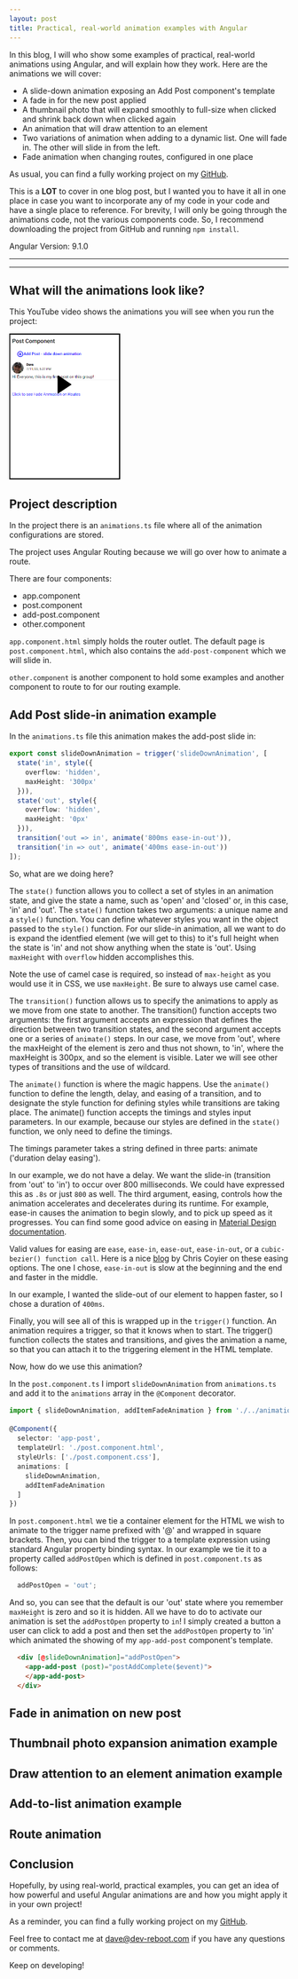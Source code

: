 ```yaml
---
layout: post
title: Practical, real-world animation examples with Angular
---
```


In this blog, I will who show some examples of practical, real-world animations using Angular, and will explain how they work.   Here are the animations we will cover: 
- A slide-down animation exposing an Add Post component's template
- A fade in for the new post applied
- A thumbnail photo that will expand smoothly to full-size when clicked and shrink back down when clicked again
- An animation that will draw attention to an element
- Two variations of animation when adding to a dynamic list.  One will fade in.  The other will slide in from the left. 
- Fade animation when changing routes, configured in one place

As usual, you can find a fully working project on my [GitHub](https://github.com/DaveStaudenmaier/animations).

This is a **LOT** to cover in one blog post, but I wanted you to have it all in one place in case you want to incorporate any of my code in your code and have a single place to reference.  For brevity, I will only be going through the animations code, not the various components code.   So, I recommend downloading the project from GitHub and running `npm install`.

Angular Version: 9.1.0

----
****

## What will the animations look like?

This YouTube video shows the animations you will see when you run the project:

<a href="https://youtu.be/j_7ug2WHK4w"><img src="/images/blog/animations/animations.png" width="200px" target="_blank"></a>

## Project description

In the project there is an `animations.ts` file where all of the animation configurations are stored.  

The project uses Angular Routing because we will go over how to animate a route. 

There are four components:
- app.component
- post.component
- add-post.component
- other.component

`app.component.html` simply holds the router outlet.  The default page is `post.component.html`, which also contains the `add-post-component` which we will slide in.  

`other.component` is another component to hold some examples and another component to route to for our routing example.

## Add Post slide-in animation example

In the `animations.ts` file this animation makes the add-post slide in:

```typescript
export const slideDownAnimation = trigger('slideDownAnimation', [
  state('in', style({
    overflow: 'hidden',
    maxHeight: '300px'
  })),
  state('out', style({
    overflow: 'hidden',
    maxHeight: '0px'
  })),
  transition('out => in', animate('800ms ease-in-out')),
  transition('in => out', animate('400ms ease-in-out'))
]);
```

So, what are we doing here?  

The `state()` function allows you to collect a set of styles in an animation state, and give the state a name, such as 'open' and 'closed' or, in this case, 'in' and 'out'.  The `state()` function takes two arguments: a unique name and a `style()` function. You can define whatever styles you want in the object passed to the `style()` function. For our slide-in animation, all we want to do is expand the identfied element (we will get to this) to it's full height when the state is 'in' and not show anything when the state is 'out'.  Using `maxHeight` with `overflow` hidden accomplishes this. 

Note the use of camel case is required, so instead of `max-height` as you would use it in CSS, we use `maxHeight`.  Be sure to always use camel case.

The `transition()` function allows us to specify the animations to apply as we move from one state to another.  The transition() function accepts two arguments: the first argument accepts an expression that defines the direction between two transition states, and the second argument accepts one or a series of `animate()` steps.  In our case, we move from 'out', where the maxHeight of the element is zero and thus not shown, to 'in', where the maxHeight is 300px, and so the element is visible.  Later we will see other types of transitions and the use of wildcard.  

The `animate()` function is where the magic happens.  Use the `animate()` function to define the length, delay, and easing of a transition, and to designate the style function for defining styles while transitions are taking place. The animate() function accepts the timings and styles input parameters.  In our example, because our styles are defined in the `state()` function, we only need to define the timings. 

The timings parameter takes a string defined in three parts: animate ('duration delay easing').

In our example, we do not have a delay.  We want the slide-in (transition from 'out' to 'in') to occur over 800 milliseconds.  We could have expressed this as `.8s` or just `800` as well.   The third argument, easing, controls how the animation accelerates and decelerates during its runtime. For example, ease-in causes the animation to begin slowly, and to pick up speed as it progresses.   You can find some good advice on easing in [Material Design documentation](https://material.io/design/motion/speed.html#controlling-speed).   

Valid values for easing are `ease`, `ease-in`, `ease-out`, `ease-in-out`, or a `cubic-bezier() function call`.  Here is a nice [blog](https://css-tricks.com/ease-out-in-ease-in-out/) by Chris Coyier on these easing options.   The one I chose, `ease-in-out` is slow at the beginning and the end and faster in the middle. 

In our example, I wanted the slide-out of our element to happen faster, so I chose a duration of `400ms`.  

Finally, you will see all of this is wrapped up in the `trigger()` function. An animation requires a trigger, so that it knows when to start. The trigger() function collects the states and transitions, and gives the animation a name, so that you can attach it to the triggering element in the HTML template.

Now, how do we use this animation?   

In the `post.component.ts` I import `slideDownAnimation` from `animations.ts` and add it to the `animations` array in the `@Component` decorator. 

```typescript
import { slideDownAnimation, addItemFadeAnimation } from './../animations';

@Component({
  selector: 'app-post',
  templateUrl: './post.component.html',
  styleUrls: ['./post.component.css'],
  animations: [
    slideDownAnimation,
    addItemFadeAnimation
  ]
})
```

In `post.component.html` we tie a container element for the HTML we wish to animate to the trigger name prefixed with '@' and wrapped in square brackets. Then, you can bind the trigger to a template expression using standard Angular property binding syntax.   In our example we tie it to a property called `addPostOpen` which is defined in `post.component.ts` as follows:

```typescript
  addPostOpen = 'out';
```

And so, you can see that the default is our 'out' state where you remember `maxHeight` is zero and so it is hidden.   All we have to do to activate our animation is set the `addPostOpen` property to `in`!   I simply created a button a user can click to add a post and then set the `addPostOpen` property to 'in' which animated the showing of my `app-add-post` component's template.  

```html
  <div [@slideDownAnimation]="addPostOpen">
    <app-add-post (post)="postAddComplete($event)">
    </app-add-post>
  </div>
```
## Fade in animation on new post

## Thumbnail photo expansion animation example

## Draw attention to an element animation example

## Add-to-list animation example

## Route animation

## Conclusion

Hopefully, by using real-world, practical examples, you can get an idea of how powerful and useful Angular animations are and how you might apply it in your own project!

As a reminder, you can find a fully working project on my [GitHub](https://github.com/DaveStaudenmaier/animations).

Feel free to contact me at [dave@dev-reboot.com](mailto:dave@dev-reboot.com) if you have any questions or comments. 

Keep on developing!

